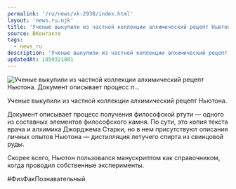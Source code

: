 ```yaml
---
permalink: '/ru/news/vk-2938/index.html'
layout: 'news.ru.njk'
title: 'Ученые выкупили из частной коллекции алхимический рецепт Ньютона. Документ описывает процесс п'
source: ВКонтакте
tags:
  - news_ru
description: 'Ученые выкупили из частной коллекции алхимический рецепт Ньютона. Документ описывает процесс п…'
updatedAt: 1459321801
---
```

![Ученые выкупили из частной коллекции алхимический рецепт Ньютона. Документ описывает процесс п…](https://sun9-31.userapi.com/impf/c627323/v627323781/57839/JlJAf8u-xOY.jpg?size=620x620&quality=96&proxy=1&sign=2f7a04320c8099419858acbcec695b92&c_uniq_tag=CSLStIlc0_89r6aXsrtEWlSmBKkgYacCu3TDs3cgPYc&type=album)

Ученые выкупили из частной коллекции алхимический рецепт Ньютона.

Документ описывает процесс получения философской ртути — одного из составных элементов философского камня. По сути, это копия текста врача и алхимика Джорджема Старки, но в нем присутствуют описания личных опытов Ньютона — дистилляция летучего спирта из свинцовой руды.

Скорее всего, Ньютон пользовался манускриптом как справочником, когда проводил собственные эксперименты.

#ФизФакПознавательный
